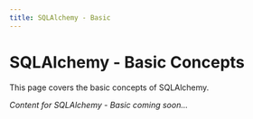 ```yaml
---
title: SQLAlchemy - Basic
---
```


# SQLAlchemy - Basic Concepts

This page covers the basic concepts of SQLAlchemy.

*Content for SQLAlchemy - Basic coming soon...*
